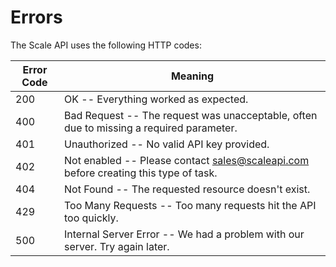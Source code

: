 # Errors

The Scale API uses the following HTTP codes:


Error Code | Meaning
---------- | -------
200 | OK -- Everything worked as expected.
400 | Bad Request -- The request was unacceptable, often due to missing a required parameter.
401 | Unauthorized -- No valid API key provided.
402 | Not enabled -- Please contact <a href="mailto:sales@scaleapi.com">sales@scaleapi.com</a> before creating this type of task.
404 | Not Found -- The requested resource doesn't exist.
429 | Too Many Requests -- Too many requests hit the API too quickly.
500 | Internal Server Error -- We had a problem with our server. Try again later.
